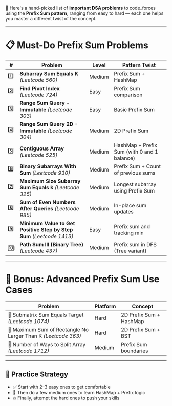 🚀 Here's a hand-picked list of **important DSA problems** to code_forces using the **Prefix Sum pattern**, ranging from easy to hard — each one helps you master a different twist of the concept.

---

# 📋 Must-Do Prefix Sum Problems

| # | Problem | Level | Pattern Twist |
|---|--------|--------|----------------|
| 1️⃣ | **Subarray Sum Equals K** *(Leetcode 560)* | Medium | Prefix Sum + HashMap |
| 2️⃣ | **Find Pivot Index** *(Leetcode 724)* | Easy | Prefix Sum comparison |
| 3️⃣ | **Range Sum Query - Immutable** *(Leetcode 303)* | Easy | Basic Prefix Sum |
| 4️⃣ | **Range Sum Query 2D - Immutable** *(Leetcode 304)* | Medium | 2D Prefix Sum |
| 5️⃣ | **Contiguous Array** *(Leetcode 525)* | Medium | HashMap + Prefix Sum (with 0 and 1 balance) |
| 6️⃣ | **Binary Subarrays With Sum** *(Leetcode 930)* | Medium | Prefix Sum + Count of previous sums |
| 7️⃣ | **Maximum Size Subarray Sum Equals k** *(Leetcode 325)* | Medium | Longest subarray using Prefix Sum |
| 8️⃣ | **Sum of Even Numbers After Queries** *(Leetcode 985)* | Medium | In-place sum updates |
| 9️⃣ | **Minimum Value to Get Positive Step by Step Sum** *(Leetcode 1413)* | Easy | Prefix sum and tracking min |
| 🔟 | **Path Sum III (Binary Tree)** *(Leetcode 437)* | Medium | Prefix sum in DFS (Tree variant) |

---

# 🧠 Bonus: Advanced Prefix Sum Use Cases

| Problem | Platform | Concept |
|--------|----------|---------|
| 🔹 Submatrix Sum Equals Target *(Leetcode 1074)* | Hard | 2D Prefix Sum + HashMap |
| 🔹 Maximum Sum of Rectangle No Larger Than K *(Leetcode 363)* | Hard | 2D Prefix Sum + BST |
| 🔹 Number of Ways to Split Array *(Leetcode 1712)* | Medium | Prefix Sum boundaries |

---

## 🔄 Practice Strategy

- ✅ Start with 2–3 easy ones to get comfortable
- 🔁 Then do a few medium ones to learn HashMap + Prefix logic
- 🔥 Finally, attempt the hard ones to push your skills